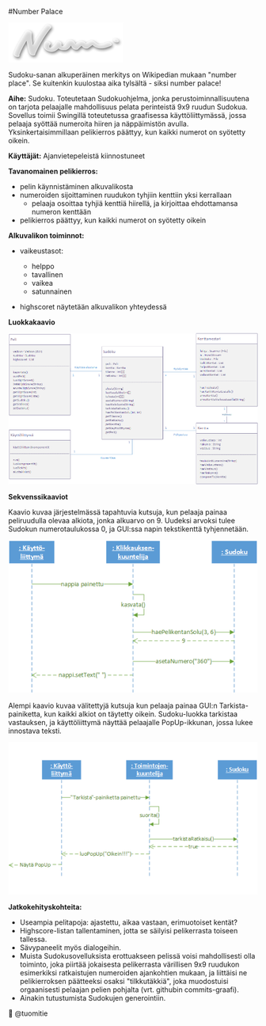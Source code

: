 #Number Palace

![number-palace-logo](/number-palace/src/main/resources/number-palace-header.png "Logo")

Sudoku-sanan alkuperäinen merkitys on Wikipedian mukaan "number place". Se kuitenkin kuulostaa aika tylsältä - siksi number palace!

**Aihe:** Sudoku. Toteutetaan Sudokuohjelma, jonka perustoiminnallisuutena on tarjota pelaajalle mahdollisuus pelata perinteistä 9x9 ruudun Sudokua. Sovellus toimii Swingillä toteutetussa graafisessa käyttöliittymässä, jossa pelaaja syöttää numeroita hiiren ja näppäimistön avulla. Yksinkertaisimmillaan pelikierros päättyy, kun kaikki numerot on syötetty oikein.

**Käyttäjät:** Ajanvietepeleistä kiinnostuneet

**Tavanomainen pelikierros:**

* pelin käynnistäminen alkuvalikosta
* numeroiden sijoittaminen ruudukon tyhjiin kenttiin yksi kerrallaan
  * pelaaja osoittaa tyhjiä kenttiä hiirellä, ja kirjoittaa ehdottamansa numeron kenttään
* pelikierros päättyy, kun kaikki numerot on syötetty oikein

**Alkuvalikon toiminnot:**

* vaikeustasot:
  * helppo
  * tavallinen
  * vaikea
  * satunnainen

* highscoret näytetään alkuvalikon yhteydessä

**Luokkakaavio**

![Luokkakaavio 1.0](/dokumentaatio/kuvat/Luokkakaavio1_0.png "Luokkakaavio 1.0")

**Sekvenssikaaviot**

Kaavio kuvaa järjestelmässä tapahtuvia kutsuja, kun pelaaja painaa peliruudulla olevaa alkiota, jonka alkuarvo on 9. Uudeksi arvoksi tulee Sudokun numerotaulukossa 0, ja GUI:ssa napin tekstikenttä tyhjennetään.

![Sekvenssikaavio kasvata](/dokumentaatio/kuvat/sekvenssikaavio-kasvata.png "Sekvenssikaavio kasvata")

Alempi kaavio kuvaa välitettyjä kutsuja kun pelaaja painaa GUI:n Tarkista-painiketta, kun kaikki alkiot on täytetty oikein. Sudoku-luokka tarkistaa vastauksen, ja käyttöliittymä näyttää pelaajalle PopUp-ikkunan, jossa lukee innostava teksti.

![Sekvenssikaavio tarkista](/dokumentaatio/kuvat/sekvenssi-tarkista.png "Sekvenssikaavio tarkista")

**Jatkokehityskohteita:**

* Useampia pelitapoja: ajastettu, aikaa vastaan, erimuotoiset kentät?
* Highscore-listan tallentaminen, jotta se säilyisi pelikerrasta toiseen tallessa.
* Sävypaneelit myös dialogeihin.
* Muista Sudokusovelluksista erottuakseen pelissä voisi mahdollisesti olla toiminto, joka piirtää jokaisesta pelikerrasta värillisen 9x9 ruudukon esimerkiksi ratkaistujen numeroiden ajankohtien mukaan, ja liittäisi ne pelikierroksen päätteeksi osaksi "tilkkutäkkiä", joka muodostuisi orgaanisesti pelaajan pelien pohjalta (vrt. githubin commits-graafi).
* Ainakin tutustumista Sudokujen generointiin.

:japanese_castle: @tuomitie

